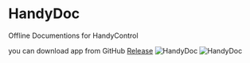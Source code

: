 # HandyDoc
 Offline Documentions for HandyControl
 
 you can download app from GitHub [Release](https://github.com/HandyOrg/HandyDoc/releases)
![HandyDoc](https://user-images.githubusercontent.com/9213496/104024161-ec58e780-51d7-11eb-9d6a-2c6e39c5142d.png)
![HandyDoc](https://user-images.githubusercontent.com/9213496/104024171-efec6e80-51d7-11eb-8c5e-30d2b4b269e3.png)